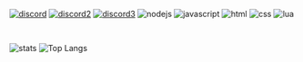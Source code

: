 [![discord](https://img.shields.io/badge/Discord-yaccobs♯0001-white?labelColor=white&logo=Discord&style=for-the-badge&logoColor=black)](https://discord.gg/users/594286791973011465)
[![discord2](https://img.shields.io/badge/Discord-discord.freakzdev.com-white?labelColor=white&logo=Discord&style=for-the-badge&logoColor=black)](https://discord.freakzdev.com)
[![discord3](https://img.shields.io/badge/FreakzDev.Com-Online-brightgreen?style=for-the-badge&labelColor=white&logo=Web&logoColor=black)](https://freakzdev.com)
</pre>
![nodejs](https://img.shields.io/badge/Node.JS-★★★★★-white?labelColor=white&logo=Node.JS&style=for-the-badge&logoColor=black)
![javascript](https://img.shields.io/badge/javascript-★★★☆☆-white?labelColor=white&logo=JavaScript&style=for-the-badge&logoColor=black)
![html](https://img.shields.io/badge/html-★★☆☆☆-white?labelColor=white&logo=HTML5&style=for-the-badge&logoColor=black)
![css](https://img.shields.io/badge/css-★☆☆☆☆-white?labelColor=white&logo=CSS3&style=for-the-badge&logoColor=black)
![lua](https://img.shields.io/badge/lua-★★★☆☆-white?labelColor=white&logo=LUA&style=for-the-badge&logoColor=black)
<pre>

</pre>
![stats](https://github-readme-stats.vercel.app/api?username=yaccobss&show_icons=true&theme=gotham&hide_title=true&line_height=21&hide_border=true)
![Top Langs](https://github-readme-stats.vercel.app/api/top-langs/?username=yaccobss&theme=gotham&layout=compact&hide_border=true)



